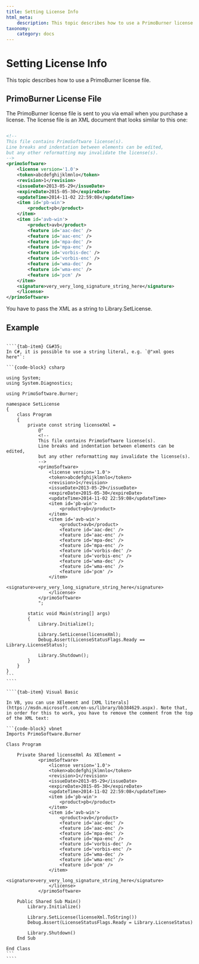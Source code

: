 ```yaml
---
title: Setting License Info
html_meta:
    description: This topic describes how to use a PrimoBurner license file.
taxonomy:
    category: docs
---
```


# Setting License Info

This topic describes how to use a PrimoBurner license file.

## PrimoBurner License File

The PrimoBurner license file is sent to you via email when you purchase a license. The license file is an XML document that looks similar to this one:

``` xml 

<!-- 
This file contains PrimoSoftware license(s). 
Line breaks and indentation between elements can be edited, 
but any other reformatting may invalidate the license(s). 
-->
<primoSoftware>
    <license version='1.0'>
    <token>abcdefghijklmnlo</token>
    <revision>1</revision>
    <issueDate>2013-05-29</issueDate>
    <expireDate>2015-05-30</expireDate>
    <updateTime>2014-11-02 22:59:08</updateTime>
    <item id='pb-win'>
        <product>pb</product>
    </item>
    <item id='avb-win'>
        <product>avb</product>
        <feature id='aac-dec' />
        <feature id='aac-enc' />
        <feature id='mpa-dec' />
        <feature id='mpa-enc' />
        <feature id='vorbis-dec' />
        <feature id='vorbis-enc' />
        <feature id='wma-dec' />
        <feature id='wma-enc' />
        <feature id='pcm' />
    </item>
    <signature>very_very_long_signature_string_here</signature>
    </license>
</primoSoftware>
```

You have to pass the XML as a string to Library.SetLicense.

## Example

`````{tab-set}

````{tab-item} C&#35;
In C#, it is possible to use a string literal, e.g. `@"xml goes here"`:    

```{code-block} csharp

using System;
using System.Diagnostics;

using PrimoSoftware.Burner;

namespace SetLicense
{
    class Program
    {
        private const string licenseXml = 
            @"
            <!-- 
            This file contains PrimoSoftware license(s). 
            Line breaks and indentation between elements can be edited, 
            but any other reformatting may invalidate the license(s). 
            -->
            <primoSoftware>
                <license version='1.0'>
                <token>abcdefghijklmnlo</token>
                <revision>1</revision>
                <issueDate>2013-05-29</issueDate>
                <expireDate>2015-05-30</expireDate>
                <updateTime>2014-11-02 22:59:08</updateTime>
                <item id='pb-win'>
                    <product>pb</product>
                </item>
                <item id='avb-win'>
                    <product>avb</product>
                    <feature id='aac-dec' />
                    <feature id='aac-enc' />
                    <feature id='mpa-dec' />
                    <feature id='mpa-enc' />
                    <feature id='vorbis-dec' />
                    <feature id='vorbis-enc' />
                    <feature id='wma-dec' />
                    <feature id='wma-enc' />
                    <feature id='pcm' />
                </item>
                <signature>very_very_long_signature_string_here</signature>
                </license>
            </primoSoftware>
            ";

        static void Main(string[] args)
        {
            Library.Initialize();

            Library.SetLicense(licenseXml);
            Debug.Assert(LicenseStatusFlags.Ready == Library.LicenseStatus);

            Library.Shutdown();
        }
    }
}
```
````

````{tab-item} Visual Basic

In VB, you can use XElement and [XML literals](https://msdn.microsoft.com/en-us/library/bb384629.aspx). Note that, in order for this to work, you have to remove the comment from the top of the XML text:

```{code-block} vbnet
Imports PrimoSoftware.Burner

Class Program

    Private Shared licenseXml As XElement =
            <primoSoftware>
                <license version='1.0'>
                <token>abcdefghijklmnlo</token>
                <revision>1</revision>
                <issueDate>2013-05-29</issueDate>
                <expireDate>2015-05-30</expireDate>
                <updateTime>2014-11-02 22:59:08</updateTime>
                <item id='pb-win'>
                    <product>pb</product>
                </item>
                <item id='avb-win'>
                    <product>avb</product>
                    <feature id='aac-dec' />
                    <feature id='aac-enc' />
                    <feature id='mpa-dec' />
                    <feature id='mpa-enc' />
                    <feature id='vorbis-dec' />
                    <feature id='vorbis-enc' />
                    <feature id='wma-dec' />
                    <feature id='wma-enc' />
                    <feature id='pcm' />
                </item>
                <signature>very_very_long_signature_string_here</signature>
                </license>
            </primoSoftware>

    Public Shared Sub Main()
        Library.Initialize()

        Library.SetLicense(licenseXml.ToString())
        Debug.Assert(LicenseStatusFlags.Ready = Library.LicenseStatus)

        Library.Shutdown()
    End Sub

End Class
```
````

`````
